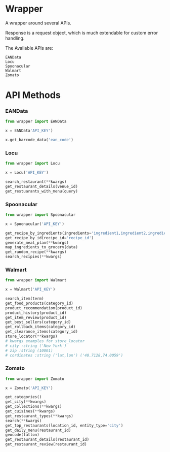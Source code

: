 # Wrapper

A wrapper around several APIs.

Response is a request object, which is much extendable for custom error handling.

The Available APIs are:

    EANData
    Locu
    Spoonacular
    Walmart
    Zomato


# API Methods


### EANData
```python
from wrapper import EANData

x = EANData'API_KEY')

x.get_barcode_data('ean_code')
```

### Locu
```python
from wrapper import Locu

x = Locu('API_KEY')

search_restaurant(**kwargs)
get_restaurant_details(venue_id)
get_restuarants_with_menu(query)
```

### Spoonacular
```python
from wrapper import Spoonacular

x = Spoonacular('API_KEY')

get_recipe_by_ingredients(ingredients='ingredient1,ingredient2,ingredient3')
get_recipe_by_id(recipe_id='recipe_id')
generate_meal_plan(**kwargs)
map_ingredients_to_grocery(data)
get_random_recipe(**kwargs)
search_recipies(**kwargs)
```

### Walmart
```python
from wrapper import Walmart

x = Walmart('API_KEY')

search_item(term)
get_food_products(category_id)
product_recommendation(product_id)
product_history(product_id)
get_item_review(product_id)
get_best_sellers(category_id)
get_rollback_items(category_id)
get_clearance_items(category_id)
store_locator(**kwargs)
# kwargs examples for store_locator
# city :string ('New York')
# zip :string (10001)
# cordinates :string ('lat,lon') ('40.7128,74.0059')
```

### Zomato
```python
from wrapper import Zomato

x = Zomato('API_KEY')

get_categories()
get_city(**kwargs)
get_collections(**kwargs)
get_cuisines(**kwargs)
get_restaurant_types(**kwargs)
search(**kwargs)
get_top_restaurants(location_id, entity_type='city')
get_daily_menu(restaurant_id)
geocode(latlon)
get_restaurant_details(restaurant_id)
get_restaurant_review(restaurant_id)
```
